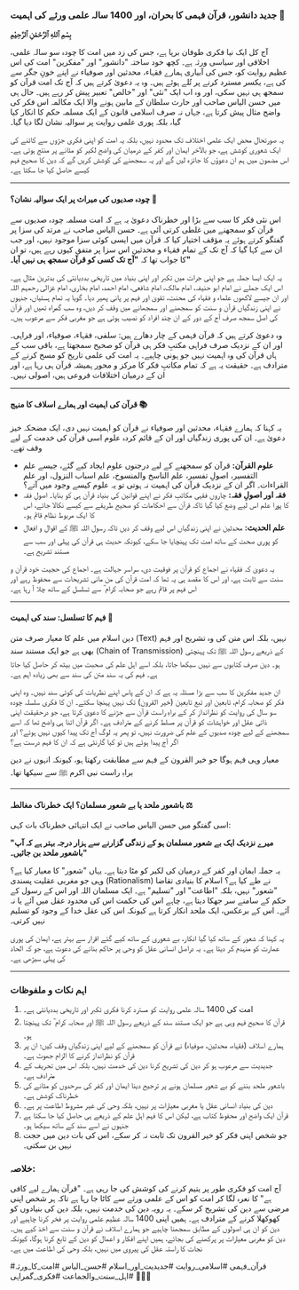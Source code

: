 ### جدید دانشور، قرآن فہمی کا بحران، اور 1400 سالہ علمی ورثے کی اہمیت 📜

**بِسْمِ ٱللهِ ٱلرَّحْمَٰنِ ٱلرَّحِيْمِ**

آج کل ایک نیا فکری طوفان برپا ہے، جس کی زد میں امت کا چودہ سو سالہ علمی، اخلاقی اور سیاسی ورثہ ہے۔ کچھ خود ساختہ "دانشور" اور "مفکرین" امت کی اس عظیم روایت کو، جس کی آبیاری ہمارے فقہاء، محدثین اور صوفیاء نے اپنے خونِ جگر سے کی ہے، یکسر مسترد کرنے پر تُلے ہوئے ہیں۔ وہ یہ دعویٰ کرتے ہیں کہ آج تک امت قرآن کو سمجھ ہی نہیں سکی، اور وہ اب ایک "نئی" اور "خالص" تعبیر پیش کر رہے ہیں۔ حال ہی میں حسن الیاس صاحب اور حارث سلطان کے مابین ہونے والا ایک مکالمہ اس فکر کی واضح مثال پیش کرتا ہے، جہاں نہ صرف اسلامی قانون کے ایک مسلمہ حکم کا انکار کیا گیا، بلکہ پوری علمی روایت پر سوالیہ نشان لگا دیا گیا۔

یہ صورتحال محض ایک علمی اختلاف تک محدود نہیں، بلکہ یہ امت کو اپنی فکری جڑوں سے کاٹنے کی ایک شعوری کوشش ہے، جو بالآخر ایمان اور کفر کے درمیان کی واضح لکیر کو مٹانے پر منتج ہوتی ہے۔ اس مضمون میں ہم ان دعوؤں کا جائزہ لیں گے اور یہ سمجھنے کی کوشش کریں گے کہ دین کا صحیح فہم کیسے حاصل کیا جا سکتا ہے۔

---

#### **چودہ صدیوں کی میراث پر ایک سوالیہ نشان؟ 🤔**

اس نئی فکر کا سب سے بڑا اور خطرناک دعویٰ یہ ہے کہ امت مسلمہ چودہ صدیوں سے قرآن کو سمجھنے میں غلطی کرتی آئی ہے۔ حسن الیاس صاحب نے مرتد کی سزا پر گفتگو کرتے ہوئے یہ مؤقف اختیار کیا کہ قرآن میں ایسی کوئی سزا موجود نہیں، اور جب ان سے کہا گیا کہ آج تک کے تمام فقہاء و محدثین اس سزا پر متفق کیوں رہے ہیں، تو ان کا جواب تھا کہ **"آج تک کسی کو قرآن سمجھ ہی نہیں آیا۔"**

یہ ایک ایسا جملہ ہے جو اپنی جرات میں تکبر اور اپنی بنیاد میں تاریخی بددیانتی کی بدترین مثال ہے۔ اس ایک جملے نے امام ابو حنیفہ، امام مالک، امام شافعی، امام احمد، امام بخاری، امام غزالی رحمہم اللہ اور ان جیسے لاکھوں علماء و فقہاء کی محنت، تقویٰ اور فہم پر پانی پھیر دیا۔ گویا یہ تمام ہستیاں، جنہوں نے اپنی زندگیاں قرآن و سنت کو سمجھنے اور سمجھانے میں وقف کر دیں، وہ سب گمراہ تھیں اور قرآن کی اصل سمجھ صرف آج کے دور کے ان چند افراد کو نصیب ہوئی ہے جو مغربی فکر سے مرعوب ہیں۔

وہ دعویٰ کرتے ہیں کہ قرآن فہمی کے چار دھارے ہیں: سلفی، فقہاء، صوفیاء، اور فراہی۔ اور ان کے نزدیک صرف فراہی مکتبِ فکر ہی قرآن کو صحیح سمجھتا ہے، باقی سب کے ہاں قرآن کی وہ اہمیت نہیں جو ہونی چاہیے۔ یہ امت کی علمی تاریخ کو مسخ کرنے کے مترادف ہے۔ حقیقت یہ ہے کہ تمام مکاتبِ فکر کا مرکز و محور ہمیشہ قرآن ہی رہا ہے، اور ان کے درمیان اختلافات فروعی ہیں، اصولی نہیں۔

---

#### **قرآن کی اہمیت اور ہمارے اسلاف کا منہج 📚**

یہ کہنا کہ ہمارے فقہاء، محدثین اور صوفیاء نے قرآن کو اہمیت نہیں دی، ایک مضحکہ خیز دعویٰ ہے۔ ان کی پوری زندگیاں اور ان کے قائم کردہ علوم اسی قرآن کی خدمت کے لیے وقف تھے۔

*   **علوم القرآن:** قرآن کو سمجھنے کے لیے درجنوں علوم ایجاد کیے گئے، جیسے علم التفسیر، اصولِ تفسیر، علم الناسخ والمنسوخ، علم اسباب النزول، اور علم القراءات۔ اگر ان کے نزدیک قرآن کی اہمیت نہ ہوتی تو یہ علوم کیسے وجود میں آتے؟
*   **فقہ اور اصولِ فقہ:** چاروں فقہی مکاتبِ فکر نے اپنے قوانین کی بنیاد قرآن ہی کو بنایا۔ اصولِ فقہ کا پورا علم اس لیے وضع کیا گیا تاکہ قرآن سے احکامات کو صحیح طریقے سے کیسے نکالا جائے، اس کا ایک مربوط نظام قائم ہو۔
*   **علم الحدیث:** محدثین نے اپنی زندگیاں اس لیے وقف کر دیں تاکہ رسول اللہ ﷺ کے اقوال و افعال کو پوری صحت کے ساتھ امت تک پہنچایا جا سکے، کیونکہ حدیث ہی قرآن کی پہلی اور سب سے مستند تشریح ہے۔

یہ دعویٰ کہ فقہاء نے اجماع کو قرآن پر فوقیت دی، سراسر جہالت ہے۔ اجماع کی حجیت خود قرآن و سنت سے ثابت ہے، اور اس کا مقصد ہی یہ تھا کہ امت قرآن کی من مانی تشریحات سے محفوظ رہے اور اس فہم پر قائم رہے جو صحابہ کرام ؓ سے تسلسل کے ساتھ چلا آ رہا ہے۔

---

#### **فہم کا تسلسل: سند کی اہمیت 🔗**

دین اسلام میں علم کا معیار صرف متن (Text) نہیں، بلکہ اس متن کی وہ تشریح اور فہم بھی ہے جو ایک مستند سند (Chain of Transmission) کے ذریعے رسول اللہ ﷺ تک پہنچتی ہو۔ دین صرف کتابوں سے نہیں سیکھا جاتا، بلکہ اسے اہل علم کی صحبت میں بیٹھ کر حاصل کیا جاتا ہے۔ فہم کی یہ سند متن کی سند سے بھی زیادہ اہم ہے۔

ان جدید مفکرین کا سب سے بڑا مسئلہ یہ ہے کہ ان کے پاس اپنے نظریات کی کوئی سند نہیں۔ وہ اپنی فکر کو صحابہ کرام، تابعین اور تبع تابعین (خیر القرون) تک نہیں پہنچا سکتے۔ ان کا فکری سلسلہ چودہ سو سال کی روایت کو نظرانداز کر کے براہِ راست قرآن سے جڑنے کا دعویٰ کرتا ہے، جو درحقیقت اپنی ذاتی عقل اور خواہشات کو قرآن پر مسلط کرنے کے مترادف ہے۔ اگر قرآن اتنا ہی واضح تھا کہ اسے سمجھنے کے لیے چودہ صدیوں کے علم کی ضرورت نہیں، تو پھر یہ لوگ آج تک پیدا کیوں نہیں ہوئے؟ اور اگر آج پیدا ہوئے ہیں تو کیا گارنٹی ہے کہ ان کا فہم درست ہے؟

معیار وہی فہم ہوگا جو خیر القرون کے فہم سے مطابقت رکھتا ہو، کیونکہ انہوں نے دین براہِ راست نبی اکرم ﷺ سے سیکھا تھا۔

---

#### **باشعور ملحد یا بے شعور مسلمان؟ ایک خطرناک مغالطہ ⚖️**

اسی گفتگو میں حسن الیاس صاحب نے ایک انتہائی خطرناک بات کہی:

**"میرے نزدیک ایک بے شعور مسلمان ہو کے زندگی گزارنے سے ہزار درجہ بہتر ہے کہ آپ باشعور ملحد بن جائیں۔"**

یہ جملہ ایمان اور کفر کے درمیان کی لکیر کو مٹا دیتا ہے۔ یہاں "شعور" کا معیار کیا ہے؟ وہی جو مغربی عقلیت پسندی (Rationalism) نے طے کیا ہے؟ اسلام کا بنیادی تقاضا "شعور" نہیں، بلکہ "اطاعت" اور "تسلیم" ہے۔ ایک مسلمان اللہ اور اس کے رسول کے حکم کے سامنے سر جھکا دیتا ہے، چاہے اس کی حکمت اس کی محدود عقل میں آئے یا نہ آئے۔ اس کے برعکس، ایک ملحد انکار کرتا ہے کیونکہ اس کی عقل خدا کے وجود کو تسلیم نہیں کرتی۔

یہ کہنا کہ شعور کے ساتھ کیا گیا انکار، بے شعوری کے ساتھ کیے گئے اقرار سے بہتر ہے، ایمان کی پوری عمارت کو منہدم کر دیتا ہے۔ یہ دراصل انسانی عقل کو وحی پر حاکم بنانے کی دعوت ہے، جو کہ الحاد کی پہلی سیڑھی ہے۔

---

### **اہم نکات و ملفوظات**

1.  امت کی 1400 سالہ علمی روایت کو مسترد کرنا فکری تکبر اور تاریخی بددیانتی ہے۔
2.  قرآن کا صحیح فہم وہی ہے جو ایک مستند سند کے ذریعے رسول اللہ ﷺ اور صحابہ کرام ؓ تک پہنچتا ہو۔
3.  ہمارے اسلاف (فقہاء، محدثین، صوفیاء) نے قرآن کو سمجھنے کے لیے اپنی زندگیاں وقف کیں؛ ان پر قرآن کو نظرانداز کرنے کا الزام جھوٹ ہے۔
4.  جدیدیت سے مرعوب ہو کر دین کی تشریح کرنا دین کی خدمت نہیں، بلکہ اس میں تحریف کے مترادف ہے۔
5.  باشعور ملحد بننے کو بے شعور مسلمان ہونے پر ترجیح دینا ایمان اور کفر کی سرحدوں کو مٹانے کی خطرناک کوشش ہے۔
6.  دین کی بنیاد انسانی عقل یا مغربی معیارات پر نہیں، بلکہ وحی کی غیر مشروط اطاعت پر ہے۔
7.  قرآن ایک واضح اور محفوظ کتاب ہے، لیکن اس کا فہم اہل علم کے ذریعے ہی حاصل کیا جا سکتا ہے جنہوں نے اسے سند کے ساتھ سیکھا ہو۔
8.  جو شخص اپنی فکر کو خیر القرون تک ثابت نہ کر سکے، اس کی بات دین میں حجت نہیں بن سکتی۔

### **خلاصہ:**

آج امت کو فکری طور پر یتیم کرنے کی کوشش کی جا رہی ہے۔ "قرآن ہمارے لیے کافی ہے" کا نعرہ لگا کر امت کو اس کے علمی ورثے سے کاٹا جا رہا ہے تاکہ ہر شخص اپنی مرضی سے دین کی تشریح کر سکے۔ یہ رویہ دین کی خدمت نہیں، بلکہ دین کی بنیادوں کو کھوکھلا کرنے کے مترادف ہے۔ ہمیں اپنی 1400 سالہ عظیم علمی روایت پر فخر کرنا چاہیے اور دین کو ان ہی اصولوں کے مطابق سمجھنا چاہیے جو ہمارے اسلاف نے قرآن و سنت سے اخذ کیے ہیں۔ دین کو مغربی معیارات پر پرکھنے کی بجائے، ہمیں اپنے افکار و اعمال کو دین کے تابع کرنا ہوگا، کیونکہ نجات کا راستہ عقل کی پیروی میں نہیں، بلکہ وحی کی اطاعت میں ہے۔

#قرآن_فہمی #اسلامی_روایت #جدیدیت_اور_اسلام #حسن_الیاس #امت_کا_ورثہ #اہل_سنت_والجماعت #فکری_گمراہی 🧠📜🕌